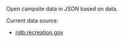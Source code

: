 Open campsite data in JSON based on data.


Current data source:
 - [ridb.recreation.gov](http://ridb.recreation.gov/)
